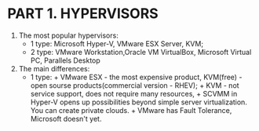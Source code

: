 #                                                                  PART 1. HYPERVISORS

1) The most popular hypervisors: 
     * 1 type: Microsoft Hyper-V, VMware ESX Server, KVM;
     * 2 type: VMware Workstation,Oracle VM VirtualBox, Microsoft Virtual PC, Parallels Desktop
2) The main differences:
      * 1 type:
            + VMware ESX  - the most expensive product, KVM(free) - open sourse products(commercial version - RHEV);
            + KVM - not service support, does not require many resources, 
            + SCVMM in Hyper-V opens up possibilities beyond simple server virtualization. You can create private clouds. 
            + VMware has Fault Tolerance, Microsoft doesn't yet.

